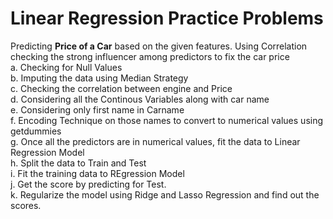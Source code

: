 # Linear Regression Practice Problems
Predicting <b>Price of a Car</b> based on the given features. Using Correlation checking the strong influencer among predictors to fix the car price<br />
  a. Checking for Null Values<br />
  b. Imputing the data using Median Strategy<br />
  c. Checking the correlation between engine and Price<br />
  d. Considering all the Continous Variables along with car name<br />
  e. Considering only first name in Carname<br />
  f. Encoding Technique on those names to convert to numerical values using getdummies<br />
  g. Once all the predictors are in numerical values, fit the data to Linear Regression Model<br />
  h. Split the data to Train and Test<br />
  i. Fit the training data to REgression Model<br />
  j. Get the score by predicting for Test.<br />
  k. Regularize the model using Ridge and Lasso Regression and find out the scores.
